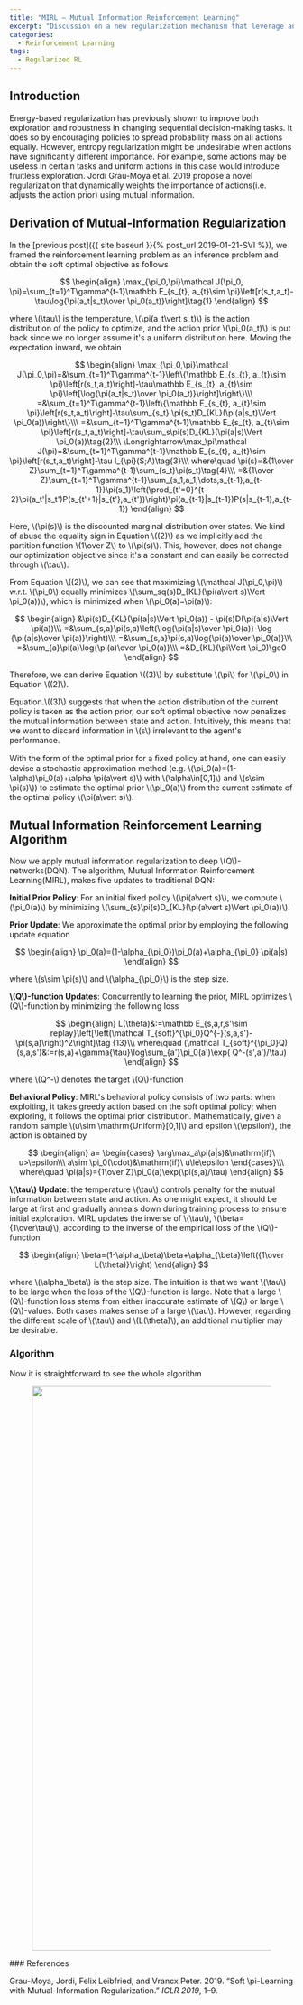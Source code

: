 ```yaml
---
title: "MIRL — Mutual Information Reinforcement Learning"
excerpt: "Discussion on a new regularization mechanism that leverage an optimal prior to explicitly penalize the mutual information between states and f."
categories:
  - Reinforcement Learning
tags:
  - Regularized RL
---
```


## Introduction

Energy-based regularization has previously shown to improve both exploration and robustness in changing sequential decision-making tasks. It does so by encouraging policies to spread probability mass on all actions equally. However, entropy regularization might be undesirable when actions have significantly different importance. For example, some actions may be useless in certain tasks and uniform actions in this case would introduce fruitless exploration. Jordi Grau-Moya et al. 2019 propose a novel regularization that dynamically weights the importance of actions(i.e. adjusts the action prior) using mutual information. 

## Derivation of Mutual-Information Regularization

In the [previous post]({{ site.baseurl }}{% post_url 2019-01-21-SVI %}), we framed the reinforcement learning problem as an inference problem and obtain the soft optimal objective as follows

$$
\begin{align}
\max_{\pi_0,\pi}\mathcal J(\pi_0, \pi)=\sum_{t=1}^T\gamma^{t-1}\mathbb E_{s_{t}, a_{t}\sim \pi}\left[r(s_t,a_t)-\tau\log{\pi(a_t|s_t)\over \pi_0(a_t)}\right]\tag{1}
\end{align}
$$

where \\(\tau\\) is the temperature, \\(\pi(a_t\vert s_t)\\) is the action distribution of the policy to optimize, and the action prior \\(\pi_0(a_t)\\) is put back since we no longer assume it's a uniform distribution here. Moving the expectation inward, we obtain

$$
\begin{align}
\max_{\pi_0,\pi}\mathcal J(\pi_0,\pi)=&\sum_{t=1}^T\gamma^{t-1}\left\{\mathbb E_{s_{t}, a_{t}\sim \pi}\left[r(s_t,a_t)\right]-\tau\mathbb E_{s_{t}, a_{t}\sim \pi}\left[\log{\pi(a_t|s_t)\over \pi_0(a_t)}\right]\right\}\\\
=&\sum_{t=1}^T\gamma^{t-1}\left\{\mathbb E_{s_{t}, a_{t}\sim \pi}\left[r(s_t,a_t)\right]-\tau\sum_{s_t} \pi(s_t)D_{KL}(\pi(a|s_t)\Vert \pi_0(a))\right\}\\\
=&\sum_{t=1}^T\gamma^{t-1}\mathbb E_{s_{t}, a_{t}\sim \pi}\left[r(s_t,a_t)\right]-\tau\sum_s\pi(s)D_{KL}(\pi(a|s)\Vert \pi_0(a))\tag{2}\\\
\Longrightarrow\max_\pi\mathcal J(\pi)=&\sum_{t=1}^T\gamma^{t-1}\mathbb E_{s_{t}, a_{t}\sim \pi}\left[r(s_t,a_t)\right]-\tau I_{\pi}(S;A)\tag{3}\\\
where\quad \pi(s)=&{1\over Z}\sum_{t=1}^T\gamma^{t-1}\sum_{s_t}\pi(s_t)\tag{4}\\\
=&{1\over Z}\sum_{t=1}^T\gamma^{t-1}\sum_{s_1,a_1,\dots,s_{t-1},a_{t-1}}\pi(s_1)\left(\prod_{t'=0}^{t-2}\pi(a_t'|s_t')P(s_{t'+1}|s_{t'},a_{t'})\right)\pi(a_{t-1}|s_{t-1})P(s|s_{t-1},a_{t-1})
\end{align}
$$

Here, \\(\pi(s)\\) is the discounted marginal distribution over states. We kind of abuse the equality sign in Equation \\((2)\\) as we implicitly add the partition function \\(1\over Z\\) to \\(\pi(s)\\). This, however, does not change our optimization objective since it's a constant and can easily be corrected through \\(\tau\\). 

From Equation \\((2)\\),  we can see that maximizing \\(\mathcal J(\pi_0,\pi)\\) w.r.t. \\(\pi_0\\) equally minimizes \\(\sum_sq(s)D_{KL}(\pi(a\vert s)\Vert \pi_0(a))\\), which is minimized when \\(\pi_0(a)=\pi(a)\\):

$$
\begin{align}
&\pi(s)D_{KL}(\pi(a|s)\Vert \pi_0(a)) - \pi(s)D(\pi(a|s)\Vert \pi(a))\\\
=&\sum_{s,a}\pi(s,a)\left(\log{\pi(a|s)\over \pi_0(a)}-\log {\pi(a|s)\over \pi(a)}\right)\\\
=&\sum_{s,a}\pi(s,a)\log{\pi(a)\over \pi_0(a)}\\\
=&\sum_{a}\pi(a)\log{\pi(a)\over \pi_0(a)}\\\
=&D_{KL}(\pi\Vert \pi_0)\ge0
\end{align}
$$

Therefore, we can derive Equation \\((3)\\) by substitute \\(\pi\\) for \\(\pi_0\\) in Equation \\((2)\\).

Equation.\\((3)\\) suggests that when the action distribution of the current policy is taken as the action prior, our soft optimal objective now penalizes the mutual information between state and action. Intuitively, this means that we want to discard information in \\(s\\) irrelevant to the agent's performance.

With the form of the optimal prior for a ﬁxed policy at hand, one can easily devise a stochastic approximation method (e.g. \\(\pi_0(a)=(1-\alpha)\pi_0(a)+\alpha \pi(a\vert s)\\) with \\(\alpha\in[0,1]\\) and \\(s\sim \pi(s)\\)) to estimate the optimal prior \\(\pi_0(a)\\) from the current estimate of the optimal policy \\(\pi(a\vert s)\\). 

## Mutual Information Reinforcement Learning Algorithm

Now we apply mutual information regularization to deep \\(Q\\)-networks(DQN). The algorithm, Mutual Information Reinforcement Learning(MIRL), makes five updates to traditional DQN:

**Initial Prior Policy**: For an initial fixed policy \\(\pi(a\vert s)\\), we compute \\(\pi_0(a)\\) by minimizing \\(\sum_{s}\pi(s)D_{KL}(\pi(a\vert s)\Vert \pi_0(a))\\). 

**Prior Update**: We approximate the optimal prior by employing the following update equation

$$
\begin{align}
\pi_0(a)=(1-\alpha_{\pi_0})\pi_0(a)+\alpha_{\pi_0} \pi(a|s)
\end{align}
$$

where \\(s\sim \pi(s)\\) and \\(\alpha_{\pi_0}\\) is the step size.

**\\(Q\\)-function Updates**: Concurrently to learning the prior, MIRL optimizes \\(Q\\)-function by minimizing the following loss

$$
\begin{align}
L(\theta)&:=\mathbb E_{s,a,r,s'\sim replay}\left[\left(\mathcal T_{soft}^{\pi_0}Q^{-}(s,a,s')-\pi(s,a)\right)^2\right]\tag {13}\\\
where\quad (\mathcal T_{soft}^{\pi_0}Q)(s,a,s')&:=r(s,a)+\gamma{\tau}\log\sum_{a'}\pi_0(a')\exp( Q^-(s',a')/\tau)
\end{align}
$$

where \\(Q^-\\) denotes the target \\(Q\\)-function

**Behavioral Policy**: MIRL's behavioral policy consists of two parts: when exploiting, it takes greedy action based on the soft optimal policy; when exploring, it follows the optimal prior distribution. Mathematically, given a random sample \\(u\sim \mathrm{Uniform}[0,1]\\) and epsilon \\(\epsilon\\), the action is obtained by

$$
\begin{align}
a=
\begin{cases}
\arg\max_a\pi(a|s)&\mathrm{if}\ u>\epsilon\\\
a\sim \pi_0(\cdot)&\mathrm{if}\ u\le\epsilon
\end{cases}\\\
where\quad \pi(a|s)={1\over Z}\pi_0(a)\exp(\pi(s,a)/\tau)
\end{align}
$$

**\\(\tau\\) Update**: the temperature \\(\tau\\) controls penalty for the mutual information between state and action. As one might expect, it should be large at first and gradually anneals down during training process to ensure initial exploration. MIRL updates the inverse of \\(\tau\\), \\(\beta={1\over\tau}\\), according to the inverse of the empirical loss of the \\(Q\\)-function

$$
\begin{align}
\beta=(1-\alpha_\beta)\beta+\alpha_{\beta}\left({1\over L(\theta)}\right)
\end{align}
$$


where \\(\alpha_\beta\\) is the step size. The intuition is that we want \\(\tau\\) to be large when the loss of the \\(Q\\)-function is large. Note that a large \\(Q\\)-function loss stems from either inaccurate estimate of \\(Q\\) or large \\(Q\\)-values. Both cases makes sense of a large \\(\tau\\). However, regarding the different scale of \\(\tau\\) and \\(L(\theta)\\), an additional multiplier may be desirable.

### Algorithm

Now it is straightforward to see the whole algorithm

<figure>
  <img src="{{ '/images/soft optimality/MIRL.png' | absolute_url }}" alt="" width="1000">
  <figcaption></figcaption>
  <style>
    figure figcaption {
    text-align: center;
    }
  </style>
</figure>
### References

Grau-Moya, Jordi, Felix Leibfried, and Vrancx Peter. 2019. “Soft \pi-Learning with Mutual-Information Regularization.” *ICLR 2019*, 1–9.
